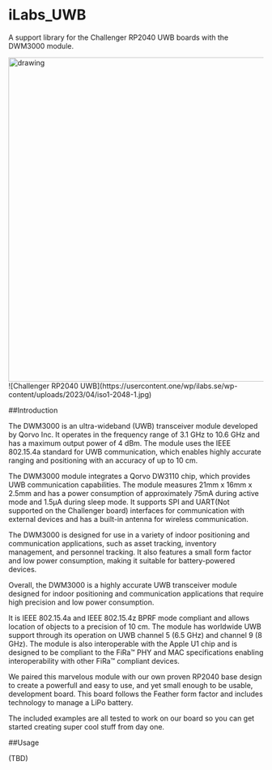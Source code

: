 # iLabs_UWB
A support library for the Challenger RP2040 UWB boards with the DWM3000 module.

<img src="https://usercontent.one/wp/ilabs.se/wp-content/uploads/2023/04/iso1-2048-1.jpg" alt="drawing" width="640"/>
![Challenger RP2040 UWB](https://usercontent.one/wp/ilabs.se/wp-content/uploads/2023/04/iso1-2048-1.jpg)

##Introduction

The DWM3000 is an ultra-wideband (UWB) transceiver module developed by Qorvo Inc. It operates in the frequency range of 3.1 GHz to 10.6 GHz and has a maximum output power of 4 dBm. The module uses the IEEE 802.15.4a standard for UWB communication, which enables highly accurate ranging and positioning with an accuracy of up to 10 cm.

The DWM3000 module integrates a Qorvo DW3110 chip, which provides UWB communication capabilities. The module measures 21mm x 16mm x 2.5mm and has a power consumption of approximately 75mA during active mode and 1.5μA during sleep mode. It supports SPI and UART(Not supported on the Challenger board) interfaces for communication with external devices and has a built-in antenna for wireless communication.

The DWM3000 is designed for use in a variety of indoor positioning and communication applications, such as asset tracking, inventory management, and personnel tracking. It also features a small form factor and low power consumption, making it suitable for battery-powered devices.

Overall, the DWM3000 is a highly accurate UWB transceiver module designed for indoor positioning and communication applications that require high precision and low power consumption.

It is IEEE 802.15.4a and IEEE 802.15.4z BPRF mode compliant and allows location of objects to a precision of 10 cm. The module has worldwide UWB support through its operation on UWB channel 5 (6.5 GHz) and channel 9 (8 GHz). The module is also interoperable with the Apple U1 chip and is designed to be compliant to the FiRa™ PHY and MAC specifications enabling interoperability with other FiRa™ compliant devices.

We paired this marvelous module with our own proven RP2040 base design to create a powerfull and easy to use, and yet small enough to be usable, development board. This board follows the Feather form factor and includes technology to manage a LiPo battery.

The included examples are all tested to work on our board so you can get started creating super cool stuff from day one.

##Usage

(TBD)